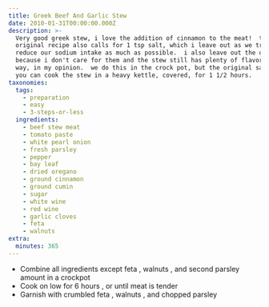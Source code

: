 ```yaml
---
title: Greek Beef And Garlic Stew
date: 2010-01-31T00:00:00.000Z
description: >-
  Very good greek stew, i love the addition of cinnamon to the meat!  the
  original recipe also calls for 1 tsp salt, which i leave out as we try to
  reduce our sodium intake as much as possible.  i also leave out the onions
  because i don't care for them and the stew still has plenty of flavor that
  way, in my opinion.  we do this in the crock pot, but the original says that
  you can cook the stew in a heavy kettle, covered, for 1 1/2 hours.
taxonomies:
  tags:
    - preparation
    - easy
    - 3-steps-or-less
  ingredients:
    - beef stew meat
    - tomato paste
    - white pearl onion
    - fresh parsley
    - pepper
    - bay leaf
    - dried oregano
    - ground cinnamon
    - ground cumin
    - sugar
    - white wine
    - red wine
    - garlic cloves
    - feta
    - walnuts
extra:
  minutes: 365
---
```

 - Combine all ingredients except feta , walnuts , and second parsley amount in a crockpot
 - Cook on low for 6 hours , or until meat is tender
 - Garnish with crumbled feta , walnuts , and chopped parsley
